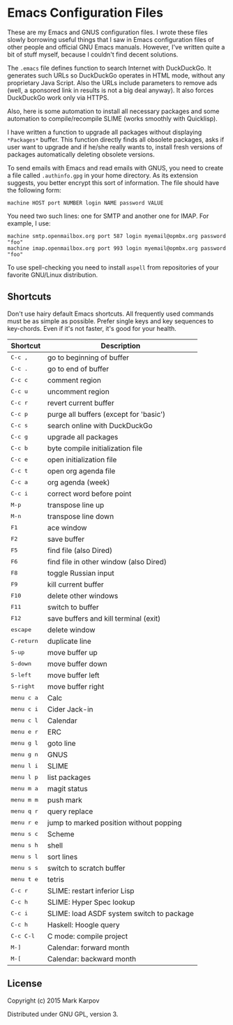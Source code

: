 # Emacs Configuration Files

These are my Emacs and GNUS configuration files. I wrote these files slowly
borrowing useful things that I saw in Emacs configuration files of other
people and official GNU Emacs manuals. However, I've written quite a bit of
stuff myself, because I couldn't find decent solutions.

The `.emacs` file defines function to search Internet with DuckDuckGo. It
generates such URLs so DuckDuckGo operates in HTML mode, without any
proprietary Java Script. Also the URLs include parameters to remove ads
(well, a sponsored link in results is not a big deal anyway). It also forces
DuckDuckGo work only via HTTPS.

Also, here is some automation to install all necessary packages and some
automation to compile/recompile SLIME (works smoothly with Quicklisp).

I have written a function to upgrade all packages without displaying
`*Packages*` buffer. This function directly finds all obsolete packages,
asks if user want to upgrade and if he/she really wants to, install fresh
versions of packages automatically deleting obsolete versions.

To send emails with Emacs and read emails with GNUS, you need to create a
file called `.authinfo.gpg` in your home directory. As its extension
suggests, you better encrypt this sort of information. The file should have
the following form:

```
machine HOST port NUMBER login NAME password VALUE
```

You need two such lines: one for SMTP and another one for IMAP. For example,
I use:

```
machine smtp.openmailbox.org port 587 login myemail@opmbx.org password "foo"
machine imap.openmailbox.org port 993 login myemail@opmbx.org password "foo"
```

To use spell-checking you need to install `aspell` from repositories of your
favorite GNU/Linux distribution.

## Shortcuts

Don't use hairy default Emacs shortcuts. All frequently used commands must
be as simple as possible. Prefer single keys and key sequences to
key-chords. Even if it's not faster, it's good for your health.

Shortcut           | Description
--------           | -----------
<kbd>C-c ,</kbd>   | go to beginning of buffer
<kbd>C-c .</kbd>   | go to end of buffer
<kbd>C-c c</kbd>   | comment region
<kbd>C-c u</kbd>   | uncomment region
<kbd>C-c r</kbd>   | revert current buffer
<kbd>C-c p</kbd>   | purge all buffers (except for 'basic')
<kbd>C-c s</kbd>   | search online with DuckDuckGo
<kbd>C-c g</kbd>   | upgrade all packages
<kbd>C-c b</kbd>   | byte compile initialization file
<kbd>C-c e</kbd>   | open initialization file
<kbd>C-c t</kbd>   | open org agenda file
<kbd>C-c a</kbd>   | org agenda (week)
<kbd>C-c i</kbd>   | correct word before point
<kbd>M-p</kbd>     | transpose line up
<kbd>M-n</kbd>     | transpose line down
<kbd>F1</kbd>      | ace window
<kbd>F2</kbd>      | save buffer
<kbd>F5</kbd>      | find file (also Dired)
<kbd>F6</kbd>      | find file in other window (also Dired)
<kbd>F8</kbd>      | toggle Russian input
<kbd>F9</kbd>      | kill current buffer
<kbd>F10</kbd>     | delete other windows
<kbd>F11</kbd>     | switch to buffer
<kbd>F12</kbd>     | save buffers and kill terminal (exit)
<kbd>escape</kbd>  | delete window
<kbd>C-return</kbd>| duplicate line
<kbd>S-up</kbd>    | move buffer up
<kbd>S-down</kbd>  | move buffer down
<kbd>S-left</kbd>  | move buffer left
<kbd>S-right</kbd> | move buffer right
<kbd>menu c a</kbd>| Calc
<kbd>menu c i</kbd>| Cider Jack-in
<kbd>menu c l</kbd>| Calendar
<kbd>menu e r</kbd>| ERC
<kbd>menu g l</kbd>| goto line
<kbd>menu g n</kbd>| GNUS
<kbd>menu l i</kbd>| SLIME
<kbd>menu l p</kbd>| list packages
<kbd>menu m a</kbd>| magit status
<kbd>menu m m</kbd>| push mark
<kbd>menu q r</kbd>| query replace
<kbd>menu r e</kbd>| jump to marked position without popping
<kbd>menu s c</kbd>| Scheme
<kbd>menu s h</kbd>| shell
<kbd>menu s l</kbd>| sort lines
<kbd>menu s s</kbd>| switch to scratch buffer
<kbd>menu t e</kbd>| tetris
<kbd>C-c r</kbd>   | SLIME: restart inferior Lisp
<kbd>C-c h</kbd>   | SLIME: Hyper Spec lookup
<kbd>C-c i</kdb>   | SLIME: load ASDF system switch to package
<kbd>C-c h</kbd>   | Haskell: Hoogle query
<kbd>C-c C-l</kbd> | C mode: compile project
<kbd>M-]</kbd>     | Calendar: forward month
<kbd>M-[</kbd>     | Calendar: backward month

## License

Copyright (c) 2015 Mark Karpov

Distributed under GNU GPL, version 3.
